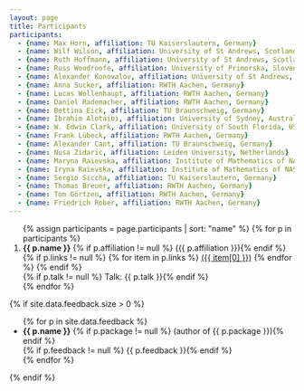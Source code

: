 ```yaml
---
layout: page
title: Participants
participants:
  - {name: Max Horn, affiliation: TU Kaiserslautern, Germany}
  - {name: Wilf Wilson, affiliation: University of St Andrews, Scotland}
  - {name: Ruth Hoffmann, affiliation: University of St Andrews, Scotland}
  - {name: Russ Woodroofe, affiliation: University of Primorska, Slovenia}
  - {name: Alexander Konovalov, affiliation: University of St Andrews, Scotland}
  - {name: Anna Sucker, affiliation: RWTH Aachen, Germany}
  - {name: Lucas Wollenhaupt, affiliation: RWTH Aachen, Germany}
  - {name: Daniel Rademacher, affiliation: RWTH Aachen, Germany}
  - {name: Bettina Eick, affiliation: TU Braunschweig, Germany}
  - {name: Ibrahim Alotaibi, affiliation: University of Sydney, Australia}
  - {name: W. Edwin Clark, affiliation: University of South Florida, USA}
  - {name: Frank Lübeck, affiliation: RWTH Aachen, Germany}
  - {name: Alexander Cant, affiliation: TU Braunschweig, Germany}
  - {name: Nusa Zidaric, affiliation: Leiden University, Netherlands}
  - {name: Maryna Raievska, affiliation: Institute of Mathematics of NAS of Ukraine, Kyiv, Ukraine}
  - {name: Iryna Raievska, affiliation: Institute of Mathematics of NAS of Ukraine, Kyiv, Ukraine}
  - {name: Sergio Siccha, affiliation: TU Kaiserslautern, Germany}
  - {name: Thomas Breuer, affiliation: RWTH Aachen, Germany}
  - {name: Tom Görtzen, affiliation: RWTH Aachen, Germany}
  - {name: Friedrich Rober, affiliation: RWTH Aachen, Germany}
---
```


<ol>{% assign participants = page.participants | sort: "name" %}
{% for p in participants %}
  <li>
    <strong>{{ p.name }}</strong>
    {% if p.affiliation != null %} ({{ p.affiliation }}){% endif %}
    {% if p.links != null %}
        {% for item in p.links %}
            <a href="{{ item[1] }}">({{ item[0] }})</a>
        {% endfor %}
    {% endif %}
    <br/>
      {% if p.talk != null %} Talk: {{ p.talk }}{% endif %}
  </li>
{% endfor %}
</ol>

{% if site.data.feedback.size > 0 %}

<ul>
{% for p in site.data.feedback %}
  <li>
    <strong>{{ p.name }}</strong>
    {% if p.package != null %} (author of {{ p.package }}){% endif %}
    <br/>
    {% if p.feedback != null %} {{ p.feedback }}{% endif %}
  </li>
{% endfor %}
</ul>

{% endif %}
